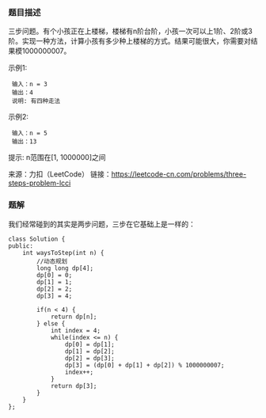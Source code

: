 ### 题目描述
三步问题。有个小孩正在上楼梯，楼梯有n阶台阶，小孩一次可以上1阶、2阶或3阶。实现一种方法，计算小孩有多少种上楼梯的方式。结果可能很大，你需要对结果模1000000007。

示例1:
```
 输入：n = 3 
 输出：4
 说明: 有四种走法
```
示例2:
```
 输入：n = 5
 输出：13
```
提示:
n范围在[1, 1000000]之间

来源：力扣（LeetCode）
链接：https://leetcode-cn.com/problems/three-steps-problem-lcci

### 题解
我们经常碰到的其实是两步问题，三步在它基础上是一样的：
```
class Solution {
public:
    int waysToStep(int n) {
        //动态规划
        long long dp[4];
        dp[0] = 0;
        dp[1] = 1;
        dp[2] = 2;
        dp[3] = 4;

        if(n < 4) {
            return dp[n];
        } else {
            int index = 4;
            while(index <= n) {
                dp[0] = dp[1];
                dp[1] = dp[2];
                dp[2] = dp[3];
                dp[3] = (dp[0] + dp[1] + dp[2]) % 1000000007;
                index++; 
            }
            return dp[3];
        }
    }
};
```